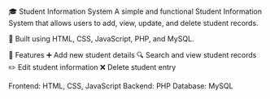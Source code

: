 🎓 Student Information System
A simple and functional Student Information System that allows users to add, view, update, and delete student records.

🔧 Built using HTML, CSS, JavaScript, PHP, and MySQL.

📌 Features
➕ Add new student details
🔍 Search and view student records
✏️ Edit student information
❌ Delete student entry

Frontend: HTML, CSS, JavaScript
Backend: PHP
Database: MySQL
